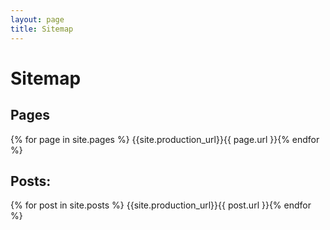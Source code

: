 ```yaml
---
layout: page
title: Sitemap
---
```


Sitemap
===

Pages
---

{% for page in site.pages %}
{{site.production_url}}{{ page.url }}{% endfor %}

Posts:
---
{% for post in site.posts %}
{{site.production_url}}{{ post.url }}{% endfor %}
